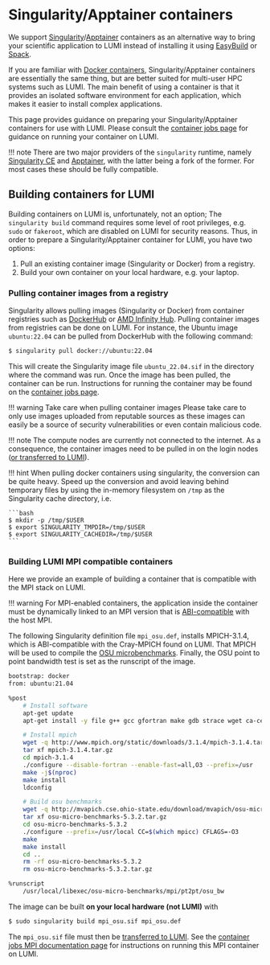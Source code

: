 # Singularity/Apptainer containers

[singularityce]: https://docs.sylabs.io/guides/latest/user-guide/
[apptainer]: http://apptainer.org/docs/user/main/index.html
[dockerhub]: https://hub.docker.com/
[infinity-hub]: https://www.amd.com/en/technologies/infinity-hub
[mpich-abi]: https://www.mpich.org/abi/
[osu-benchmark]: https://mvapich.cse.ohio-state.edu/benchmarks/
[docker-wiki]: https://en.wikipedia.org/wiki/Docker_(software)
[container-jobs]: ../software/containers/cray_mpich.md
[easybuild]: ../software/installing/easybuild.md
[spack]: ../software/installing/spack.md
[copying-files]: ../storage/moving/scp-rsync.md

We support [Singularity][singularityce]/[Apptainer][apptainer] containers as an
alternative way to bring your scientific application to LUMI instead of
installing it using [EasyBuild][easybuild] or [Spack][spack].

If you are familiar with [Docker containers][docker-wiki],
Singularity/Apptainer containers are essentially the same thing, but are better
suited for multi-user HPC systems such as LUMI. The main benefit of using a
container is that it provides an isolated software environment for each
application, which makes it easier to install complex applications.

This page provides guidance on preparing your Singularity/Apptainer containers
for use with LUMI. Please consult the [container jobs page][container-jobs] for
guidance on running your container on LUMI.

!!! note
    There are two major providers of the `singularity` runtime, namely
    [Singularity CE][singularityce] and [Apptainer][apptainer], with the latter
    being a fork of the former. For most cases these should be fully compatible.

## Building containers for LUMI

Building containers on LUMI is, unfortunately, not an option; The `singularity
build` command requires some level of root privileges, e.g. `sudo` or
`fakeroot`, which are disabled on LUMI for security reasons. Thus, in order to
prepare a Singularity/Apptainer container for LUMI, you have two options:

1. Pull an existing container image (Singularity or Docker) from a registry.
2. Build your own container on your local hardware, e.g. your laptop.

### Pulling container images from a registry

Singularity allows pulling images (Singularity or Docker) from container
registries such as [DockerHub][dockerhub] or [AMD Infinity Hub][infinity-hub].
Pulling container images from registries can be done on LUMI. For instance, the
Ubuntu image `ubuntu:22.04` can be pulled from DockerHub with the following
command:

```bash
$ singularity pull docker://ubuntu:22.04
```

This will create the Singularity image file `ubuntu_22.04.sif` in the directory
where the command was run. Once the image has been pulled, the container can be
run. Instructions for running the container may be found on the [container jobs
page][container-jobs].

!!! warning Take care when pulling container images
    Please take care to only use images uploaded from reputable sources as
    these images can easily be a source of security vulnerabilities or even
    contain malicious code.

!!! note
    The compute nodes are currently not connected to the internet. As a
    consequence, the container images need to be pulled in on the login nodes
    ([or transferred to LUMI][copying-files]).

!!! hint
    When pulling docker containers using singularity, the conversion can be
    quite heavy. Speed up the conversion and avoid leaving behind temporary
    files by using the in-memory filesystem on `/tmp` as the Singularity cache
    directory, i.e.

    ```bash
    $ mkdir -p /tmp/$USER
    $ export SINGULARITY_TMPDIR=/tmp/$USER
    $ export SINGULARITY_CACHEDIR=/tmp/$USER
    ```

### Building LUMI MPI compatible containers

Here we provide an example of building a container that is compatible with the
MPI stack on LUMI.

!!! warning
    For MPI-enabled containers, the application inside the container must be
    dynamically linked to an MPI version that is [ABI-compatible][mpich-abi]
    with the host MPI.

The following Singularity definition file `mpi_osu.def`, installs MPICH-3.1.4,
which is ABI-compatible with the Cray-MPICH found on LUMI. That MPICH will be
used to compile the [OSU microbenchmarks][osu-benchmark]. Finally, the OSU
point to point bandwidth test is set as the runscript of the image.

```bash
bootstrap: docker
from: ubuntu:21.04

%post
    # Install software
    apt-get update
    apt-get install -y file g++ gcc gfortran make gdb strace wget ca-certificates --no-install-recommends

    # Install mpich
    wget -q http://www.mpich.org/static/downloads/3.1.4/mpich-3.1.4.tar.gz
    tar xf mpich-3.1.4.tar.gz
    cd mpich-3.1.4
    ./configure --disable-fortran --enable-fast=all,O3 --prefix=/usr
    make -j$(nproc)
    make install
    ldconfig

    # Build osu benchmarks
    wget -q http://mvapich.cse.ohio-state.edu/download/mvapich/osu-micro-benchmarks-5.3.2.tar.gz
    tar xf osu-micro-benchmarks-5.3.2.tar.gz
    cd osu-micro-benchmarks-5.3.2
    ./configure --prefix=/usr/local CC=$(which mpicc) CFLAGS=-O3
    make
    make install
    cd ..
    rm -rf osu-micro-benchmarks-5.3.2
    rm osu-micro-benchmarks-5.3.2.tar.gz

%runscript
    /usr/local/libexec/osu-micro-benchmarks/mpi/pt2pt/osu_bw
```

The image can be built **on your local hardware (not LUMI)** with

```bash
$ sudo singularity build mpi_osu.sif mpi_osu.def
```

The `mpi_osu.sif` file must then be [transferred to LUMI][copying-files]. See
the [container jobs MPI documentation
page](../software/containers/cray_mpich.md#running-containerized-mpi-applications)
for instructions on running this MPI container on LUMI.
